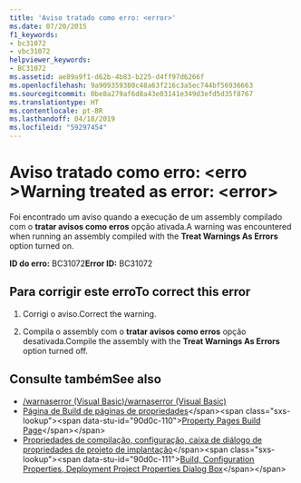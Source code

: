 ```yaml
---
title: 'Aviso tratado como erro: <error>'
ms.date: 07/20/2015
f1_keywords:
- bc31072
- vbc31072
helpviewer_keywords:
- BC31072
ms.assetid: ae89a9f1-d62b-4b83-b225-d4ff97d6266f
ms.openlocfilehash: 9a909359380c48a63f216c3a5ec744bf56936663
ms.sourcegitcommit: 0be8a279af6d8a43e03141e349d3efd5d35f8767
ms.translationtype: HT
ms.contentlocale: pt-BR
ms.lasthandoff: 04/18/2019
ms.locfileid: "59297454"
---
```

# <a name="warning-treated-as-error-error"></a><span data-ttu-id="90d0c-102">Aviso tratado como erro: \<erro ></span><span class="sxs-lookup"><span data-stu-id="90d0c-102">Warning treated as error: \<error></span></span>
<span data-ttu-id="90d0c-103">Foi encontrado um aviso quando a execução de um assembly compilado com o **tratar avisos como erros** opção ativada.</span><span class="sxs-lookup"><span data-stu-id="90d0c-103">A warning was encountered when running an assembly compiled with the **Treat Warnings As Errors** option turned on.</span></span>  
  
 <span data-ttu-id="90d0c-104">**ID do erro:** BC31072</span><span class="sxs-lookup"><span data-stu-id="90d0c-104">**Error ID:** BC31072</span></span>  
  
## <a name="to-correct-this-error"></a><span data-ttu-id="90d0c-105">Para corrigir este erro</span><span class="sxs-lookup"><span data-stu-id="90d0c-105">To correct this error</span></span>  
  
1. <span data-ttu-id="90d0c-106">Corrigi o aviso.</span><span class="sxs-lookup"><span data-stu-id="90d0c-106">Correct the warning.</span></span>  
  
2. <span data-ttu-id="90d0c-107">Compila o assembly com o **tratar avisos como erros** opção desativada.</span><span class="sxs-lookup"><span data-stu-id="90d0c-107">Compile the assembly with the **Treat Warnings As Errors** option turned off.</span></span>  
  
## <a name="see-also"></a><span data-ttu-id="90d0c-108">Consulte também</span><span class="sxs-lookup"><span data-stu-id="90d0c-108">See also</span></span>

- [<span data-ttu-id="90d0c-109">/warnaserror (Visual Basic)</span><span class="sxs-lookup"><span data-stu-id="90d0c-109">/warnaserror (Visual Basic)</span></span>](../../visual-basic/reference/command-line-compiler/warnaserror.md)
- <span data-ttu-id="90d0c-110">[Página de Build de páginas de propriedades](https://docs.microsoft.com/previous-versions/visualstudio/visual-studio-2010/zxbs6ywz(v=vs.100))</span><span class="sxs-lookup"><span data-stu-id="90d0c-110">[Property Pages Build Page](https://docs.microsoft.com/previous-versions/visualstudio/visual-studio-2010/zxbs6ywz(v=vs.100))</span></span>
- <span data-ttu-id="90d0c-111">[Propriedades de compilação, configuração, caixa de diálogo de propriedades de projeto de implantação](https://docs.microsoft.com/previous-versions/visualstudio/visual-studio-2010/1befw7hy(v=vs.100))</span><span class="sxs-lookup"><span data-stu-id="90d0c-111">[Build, Configuration Properties, Deployment Project Properties Dialog Box](https://docs.microsoft.com/previous-versions/visualstudio/visual-studio-2010/1befw7hy(v=vs.100))</span></span>
